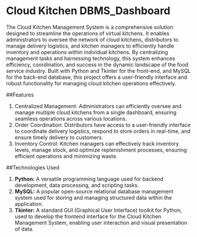 # Cloud Kitchen DBMS_Dashboard
The Cloud Kitchen Management System is a comprehensive solution designed to streamline the operations of virtual kitchens. It enables administrators to oversee the network of cloud kitchens, distributors to manage delivery logistics, and kitchen managers to efficiently handle inventory and operations within individual kitchens. By centralizing management tasks and harnessing technology, this system enhances efficiency, coordination, and success in the dynamic landscape of the food service industry. Built with Python and Tkinter for the front-end, and MySQL for the back-end database, this project offers a user-friendly interface and robust functionality for managing cloud kitchen operations effectively.

##Features
1. Centralized Management: Administrators can efficiently oversee and manage multiple cloud kitchens from a single dashboard, ensuring seamless operations across various locations.
2. Order Coordination: Distributors have access to a user-friendly interface to coordinate delivery logistics, respond to store orders in real-time, and ensure timely delivery to customers.
3. Inventory Control: Kitchen managers can effectively track inventory levels, manage stock, and optimize replenishment processes, ensuring efficient operations and minimizing waste.

##Technologies Used
1. **Python:** A versatile programming language used for backend development, data processing, and scripting tasks.
2. **MySQL:** A popular open-source relational database management system used for storing and managing structured data within the application.
3. **Tkinter:** A standard GUI (Graphical User Interface) toolkit for Python, used to develop the frontend interface for the Cloud Kitchen Management System, enabling user interaction and visual presentation of data.



